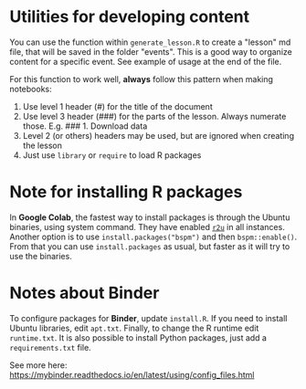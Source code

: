# Utilities for developing content

You can use the function within `generate_lesson.R` to create a "lesson" md file, that will be saved in the folder "events". This is a good way to organize content for a specific event. See example of usage at the end of the file.

For this function to work well, **always** follow this pattern when making notebooks:
1. Use level 1 header (#) for the title of the document
2. Use level 3 header (###) for the parts of the lesson. Always numerate those. E.g. ### 1. Download data
3. Level 2 (or others) headers may be used, but are ignored when creating the lesson
4. Just use `library` or `require` to load R packages

# Note for installing R packages

In **Google Colab**, the fastest way to install packages is through the Ubuntu binaries, using system command. They have enabled [`r2u`](https://eddelbuettel.github.io/r2u/) in all instances. Another option is to use `install.packages("bspm")` and then `bspm::enable()`. From that you can use `install.packages` as usual, but faster as it will try to use the binaries.

# Notes about Binder

To configure packages for **Binder**, update `install.R`. If you need to install Ubuntu libraries, edit `apt.txt`. Finally, to change the R runtime edit `runtime.txt`. It is also possible to install Python packages, just add a `requirements.txt` file.

See more here: https://mybinder.readthedocs.io/en/latest/using/config_files.html